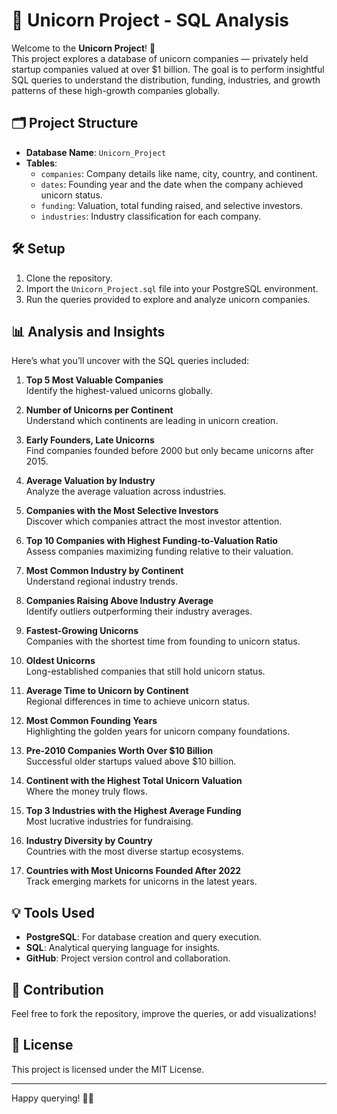 # 🦄 Unicorn Project - SQL Analysis

Welcome to the **Unicorn Project**! 🚀  
This project explores a database of unicorn companies — privately held startup companies valued at over $1 billion. The goal is to perform insightful SQL queries to understand the distribution, funding, industries, and growth patterns of these high-growth companies globally.

## 🗂️ Project Structure

- **Database Name**: `Unicorn_Project`
- **Tables**:
  - `companies`: Company details like name, city, country, and continent.
  - `dates`: Founding year and the date when the company achieved unicorn status.
  - `funding`: Valuation, total funding raised, and selective investors.
  - `industries`: Industry classification for each company.

## 🛠️ Setup

1. Clone the repository.
2. Import the `Unicorn_Project.sql` file into your PostgreSQL environment.
3. Run the queries provided to explore and analyze unicorn companies.

## 📊 Analysis and Insights

Here’s what you’ll uncover with the SQL queries included:

1. **Top 5 Most Valuable Companies**  
   Identify the highest-valued unicorns globally.

2. **Number of Unicorns per Continent**  
   Understand which continents are leading in unicorn creation.

3. **Early Founders, Late Unicorns**  
   Find companies founded before 2000 but only became unicorns after 2015.

4. **Average Valuation by Industry**  
   Analyze the average valuation across industries.

5. **Companies with the Most Selective Investors**  
   Discover which companies attract the most investor attention.

6. **Top 10 Companies with Highest Funding-to-Valuation Ratio**  
   Assess companies maximizing funding relative to their valuation.

7. **Most Common Industry by Continent**  
   Understand regional industry trends.

8. **Companies Raising Above Industry Average**  
   Identify outliers outperforming their industry averages.

9. **Fastest-Growing Unicorns**  
   Companies with the shortest time from founding to unicorn status.

10. **Oldest Unicorns**  
    Long-established companies that still hold unicorn status.

11. **Average Time to Unicorn by Continent**  
    Regional differences in time to achieve unicorn status.

12. **Most Common Founding Years**  
    Highlighting the golden years for unicorn company foundations.

13. **Pre-2010 Companies Worth Over $10 Billion**  
    Successful older startups valued above $10 billion.

14. **Continent with the Highest Total Unicorn Valuation**  
    Where the money truly flows.

15. **Top 3 Industries with the Highest Average Funding**  
    Most lucrative industries for fundraising.

16. **Industry Diversity by Country**  
    Countries with the most diverse startup ecosystems.

17. **Countries with Most Unicorns Founded After 2022**  
    Track emerging markets for unicorns in the latest years.

## 💡 Tools Used

- **PostgreSQL**: For database creation and query execution.
- **SQL**: Analytical querying language for insights.
- **GitHub**: Project version control and collaboration.

## 🤝 Contribution

Feel free to fork the repository, improve the queries, or add visualizations!

## 📄 License

This project is licensed under the MIT License.

---

Happy querying! 🚀✨
